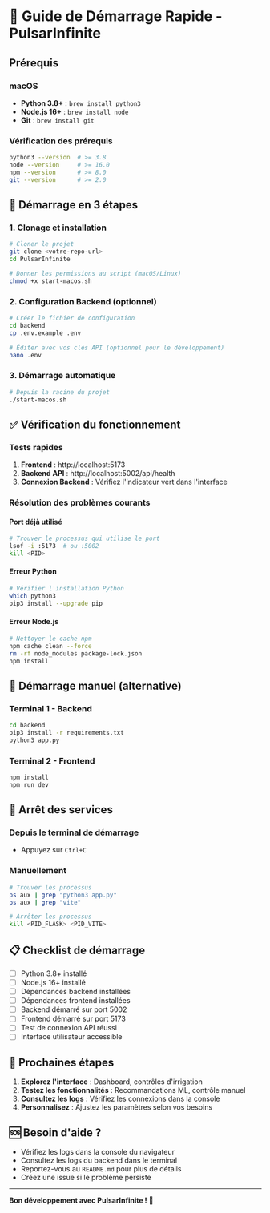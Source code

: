 
# 🚀 Guide de Démarrage Rapide - PulsarInfinite

## Prérequis

### macOS
- **Python 3.8+** : `brew install python3`
- **Node.js 16+** : `brew install node`
- **Git** : `brew install git`

### Vérification des prérequis
```bash
python3 --version  # >= 3.8
node --version     # >= 16.0
npm --version      # >= 8.0
git --version      # >= 2.0
```

## 🎯 Démarrage en 3 étapes

### 1. Clonage et installation
```bash
# Cloner le projet
git clone <votre-repo-url>
cd PulsarInfinite

# Donner les permissions au script (macOS/Linux)
chmod +x start-macos.sh
```

### 2. Configuration Backend (optionnel)
```bash
# Créer le fichier de configuration
cd backend
cp .env.example .env

# Éditer avec vos clés API (optionnel pour le développement)
nano .env
```

### 3. Démarrage automatique
```bash
# Depuis la racine du projet
./start-macos.sh
```

## ✅ Vérification du fonctionnement

### Tests rapides
1. **Frontend** : http://localhost:5173
2. **Backend API** : http://localhost:5002/api/health
3. **Connexion Backend** : Vérifiez l'indicateur vert dans l'interface

### Résolution des problèmes courants

#### Port déjà utilisé
```bash
# Trouver le processus qui utilise le port
lsof -i :5173  # ou :5002
kill <PID>
```

#### Erreur Python
```bash
# Vérifier l'installation Python
which python3
pip3 install --upgrade pip
```

#### Erreur Node.js
```bash
# Nettoyer le cache npm
npm cache clean --force
rm -rf node_modules package-lock.json
npm install
```

## 🔄 Démarrage manuel (alternative)

### Terminal 1 - Backend
```bash
cd backend
pip3 install -r requirements.txt
python3 app.py
```

### Terminal 2 - Frontend
```bash
npm install
npm run dev
```

## 🛑 Arrêt des services

### Depuis le terminal de démarrage
- Appuyez sur `Ctrl+C`

### Manuellement
```bash
# Trouver les processus
ps aux | grep "python3 app.py"
ps aux | grep "vite"

# Arrêter les processus
kill <PID_FLASK> <PID_VITE>
```

## 📋 Checklist de démarrage

- [ ] Python 3.8+ installé
- [ ] Node.js 16+ installé
- [ ] Dépendances backend installées
- [ ] Dépendances frontend installées
- [ ] Backend démarré sur port 5002
- [ ] Frontend démarré sur port 5173
- [ ] Test de connexion API réussi
- [ ] Interface utilisateur accessible

## 🎉 Prochaines étapes

1. **Explorez l'interface** : Dashboard, contrôles d'irrigation
2. **Testez les fonctionnalités** : Recommandations ML, contrôle manuel
3. **Consultez les logs** : Vérifiez les connexions dans la console
4. **Personnalisez** : Ajustez les paramètres selon vos besoins

## 🆘 Besoin d'aide ?

- Vérifiez les logs dans la console du navigateur
- Consultez les logs du backend dans le terminal
- Reportez-vous au `README.md` pour plus de détails
- Créez une issue si le problème persiste

---

**Bon développement avec PulsarInfinite ! 🌱**
